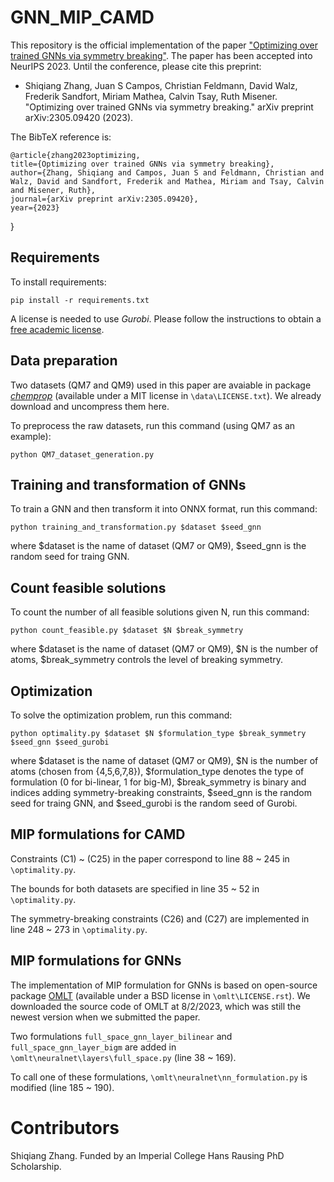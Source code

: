 # GNN_MIP_CAMD

This repository is the official implementation of the paper ["Optimizing over trained GNNs via symmetry breaking"](https://arxiv.org/abs/2305.09420). The paper has been accepted into NeurIPS 2023. Until the conference, please cite this preprint:

- Shiqiang Zhang, Juan S Campos, Christian Feldmann, David Walz, Frederik Sandfort, Miriam Mathea, Calvin Tsay, Ruth Misener. "Optimizing over trained GNNs via symmetry breaking." arXiv preprint arXiv:2305.09420 (2023).

The BibTeX reference is:

    @article{zhang2023optimizing,
    title={Optimizing over trained GNNs via symmetry breaking},
    author={Zhang, Shiqiang and Campos, Juan S and Feldmann, Christian and Walz, David and Sandfort, Frederik and Mathea, Miriam and Tsay, Calvin and Misener, Ruth},
    journal={arXiv preprint arXiv:2305.09420},
    year={2023}
}

## Requirements

To install requirements:

```setup
pip install -r requirements.txt
```

A license is needed to use *Gurobi*. Please follow the instructions to obtain a [free academic license](https://www.gurobi.com/academia/academic-program-and-licenses/). 

## Data preparation

Two datasets (QM7 and QM9) used in this paper are avaiable in package [*chemprop*](https://chemprop.readthedocs.io/en/latest/tutorial.html#data) (available under a MIT license in ``\data\LICENSE.txt``). We already download and uncompress them here. 

To preprocess the raw datasets, run this command (using QM7 as an example):

```
python QM7_dataset_generation.py
```


## Training and transformation of GNNs

To train a GNN and then transform it into ONNX format, run this command:
```
python training_and_transformation.py $dataset $seed_gnn
```
where \$dataset is the name of dataset (QM7 or QM9), \$seed_gnn is the random seed for traing GNN.


## Count feasible solutions

To count the number of all feasible solutions given N, run this command:
```
python count_feasible.py $dataset $N $break_symmetry
```
where \$dataset is the name of dataset (QM7 or QM9), \$N is the number of atoms, \$break_symmetry controls the level of breaking symmetry.


## Optimization

To solve the optimization problem, run this command:
```
python optimality.py $dataset $N $formulation_type $break_symmetry $seed_gnn $seed_gurobi
```
where \$dataset is the name of dataset (QM7 or QM9), \$N is the number of atoms (chosen from {4,5,6,7,8}), \$formulation_type denotes the type of formulation (0 for bi-linear, 1 for big-M), \$break_symmetry is binary and indices adding symmetry-breaking constraints, \$seed_gnn is the random seed for traing GNN, and \$seed_gurobi is the random seed of Gurobi.

## MIP formulations for CAMD

Constraints (C1) ~ (C25) in the paper correspond to line 88 ~ 245 in ``\optimality.py``. 

The bounds for both datasets are specified in line 35 ~ 52 in ``\optimality.py``. 

The symmetry-breaking constraints (C26) and (C27) are implemented in line 248 ~ 273 in ``\optimality.py``. 


## MIP formulations for GNNs

The implementation of MIP formulation for GNNs is based on open-source package [OMLT](https://github.com/cog-imperial/OMLT) (available under a BSD license in ``\omlt\LICENSE.rst``). We downloaded the source code of OMLT at 8/2/2023, which was still the newest version when we submitted the paper. 

Two formulations ``full_space_gnn_layer_bilinear`` and ``full_space_gnn_layer_bigm`` are added in ``\omlt\neuralnet\layers\full_space.py`` (line 38 ~ 169).

To call one of these formulations, ``\omlt\neuralnet\nn_formulation.py`` is modified (line 185 ~ 190).

# Contributors
Shiqiang Zhang. Funded by an Imperial College Hans Rausing PhD Scholarship.
